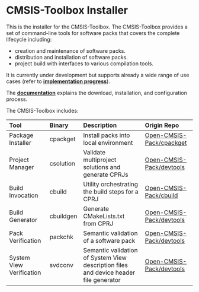 # CMSIS-Toolbox Installer

This is the installer for the CMSIS-Toolbox. The CMSIS-Toolbox provides a set of command-line tools for software packs that covers the complete lifecycle including:
- creation and maintenance of software packs.
- distribution and installation of software packs.
- project build with interfaces to various compilation tools.

It is currently under development but supports already a wide range of use cases (refer to [**implementation progress**](./docs/progress.md)).

The [**documentation**](./docs/installation.md) explains the download, installation, and configuration process.

The CMSIS-Toolbox includes:

Tool                     | Binary         | Description                                         | Origin Repo
:------------------------|:---------------|:----------------------------------------------------|:------------------------------------------------------------------
Package Installer        | cpackget       | Install packs into local environment                | [Open-CMSIS-Pack/cpackget](https://github.com/Open-CMSIS-Pack/cpackget)
Project Manager          | csolution      | Validate multiproject solutions and generate CPRJs  | [Open-CMSIS-Pack/devtools](https://github.com/Open-CMSIS-Pack/devtools)
Build Invocation         | cbuild         | Utility orchestrating the build steps for a CPRJ    | [Open-CMSIS-Pack/cbuild](https://github.com/Open-CMSIS-Pack/cbuild)
Build Generator          | cbuildgen      | Generate CMakeLists.txt from CPRJ                   | [Open-CMSIS-Pack/devtools](https://github.com/Open-CMSIS-Pack/devtools)
Pack Verification        | packchk        | Semantic validation of a software pack              | [Open-CMSIS-Pack/devtools](https://github.com/Open-CMSIS-Pack/devtools)
System View Verification | svdconv        | Semantic validation of System View description files and device header file generator | [Open-CMSIS-Pack/devtools](https://github.com/Open-CMSIS-Pack/devtools)
